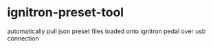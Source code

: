 # ignitron-preset-tool
automatically pull json preset files loaded onto ignitron pedal over usb connection
